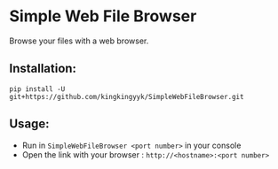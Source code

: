 # Simple Web File Browser

Browse your files with a web browser.

## Installation:
```
pip install -U git+https://github.com/kingkingyyk/SimpleWebFileBrowser.git
```

## Usage:
+ Run in `SimpleWebFileBrowser <port number>` in your console
+ Open the link with your browser : `http://<hostname>:<port number>`
